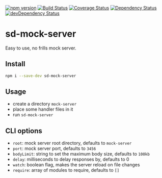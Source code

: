 [![npm version](https://badge.fury.io/js/sd-mock-server.svg)](https://badge.fury.io/js/sd-mock-server)
[![Build Status](https://travis-ci.org/staticdeploy/sd-mock-server.svg?branch=master)](https://travis-ci.org/staticdeploy/sd-mock-server)
[![Coverage Status](https://coveralls.io/repos/github/staticdeploy/sd-mock-server/badge.svg?branch=master)](https://coveralls.io/github/staticdeploy/sd-mock-server?branch=master)
[![Dependency Status](https://david-dm.org/staticdeploy/sd-mock-server.svg)](https://david-dm.org/staticdeploy/sd-mock-server)
[![devDependency Status](https://david-dm.org/staticdeploy/sd-mock-server/dev-status.svg)](https://david-dm.org/staticdeploy/sd-mock-server#info=devDependencies)

# sd-mock-server

Easy to use, no frills mock server.

## Install

```sh
npm i --save-dev sd-mock-server
```

## Usage

* create a directory `mock-server`
* place some handler files in it
* run `sd-mock-server`

## CLI options

* `root`: mock server root directory, defaults to `mock-server`
* `port`: mock server port, defaults to `3456`
* `bodyLimit`: string to set the maximum body size, defaults to `100kb`
* `delay`: milliseconds to delay responses by, defaults to 0
* `watch`: boolean flag, makes the server reload on file changes
* `require`: array of modules to require, defaults to `[]`
